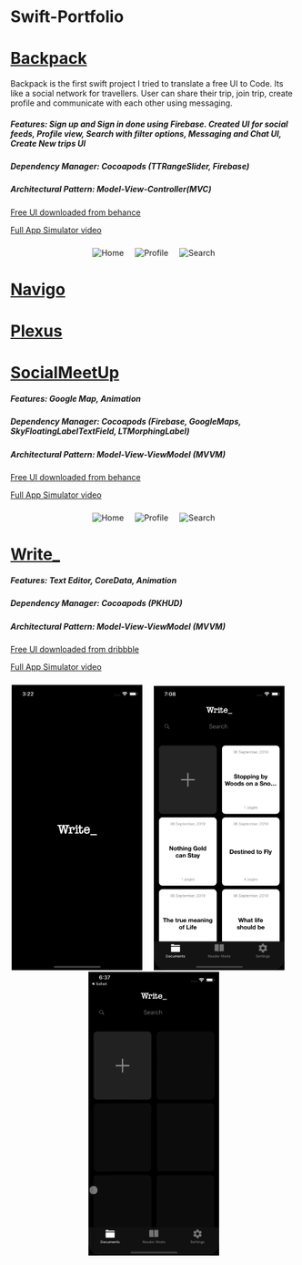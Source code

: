 # Swift-Portfolio

# [Backpack](https://github.com/kazimunshimun/iOS-app-Practice-Swift-/tree/master/Backpack)
Backpack is the first swift project I tried to translate a free UI to Code. Its like a social network for travellers. User can share their trip, join trip, create profile and communicate with each other using messaging.

##### Features: Sign up and Sign in done using Firebase. Created UI for social feeds, Profile view, Search with filter options, Messaging and Chat UI, Create New trips UI

##### Dependency Manager: Cocoapods (TTRangeSlider, Firebase)

##### Architectural Pattern: Model-View-Controller(MVC)

[Free UI downloaded from behance](https://www.behance.net/gallery/69411833/Backpack-UI-Kit-Free-for-Adobe-XD)

[Full App Simulator video](http://www.youtube.com/watch?v=j15D953bRT0)

###

<p align="center">
<img src="https://raw.githubusercontent.com/kazimunshimun/iOS-app-Practice-Swift-/master/Backpack/ScreenShots/backpack_home.gif" width="230"  title="Home">&nbsp;&nbsp;&nbsp;&nbsp;&nbsp;<img src="https://raw.githubusercontent.com/kazimunshimun/iOS-app-Practice-Swift-/master/Backpack/ScreenShots/backpack_profile.png" width="230" title="Profile">&nbsp;&nbsp;&nbsp;&nbsp;&nbsp;<img src="https://raw.githubusercontent.com/kazimunshimun/iOS-app-Practice-Swift-/master/Backpack/ScreenShots/backpack_search.gif" width="230" title="Search">
</p>

# [Navigo](https://github.com/kazimunshimun/iOS-app-Practice-Swift-/tree/master/Navigo)


# [Plexus](https://github.com/kazimunshimun/iOS-app-Practice-Swift-/tree/master/Plexus)


# [SocialMeetUp](https://github.com/kazimunshimun/iOS-app-Practice-Swift-/tree/master/SocialMeetUp)
##### Features: Google Map, Animation

##### Dependency Manager: Cocoapods (Firebase, GoogleMaps, SkyFloatingLabelTextField, LTMorphingLabel)

##### Architectural Pattern: Model-View-ViewModel (MVVM)

[Free UI downloaded from behance](https://www.behance.net/gallery/72907227/Meetio-UI-Kit)

[Full App Simulator video](http://www.youtube.com/watch?v=v3i8oToZQUA)

###

<p align="center">
<img src="https://raw.githubusercontent.com/kazimunshimun/iOS-app-Practice-Swift-/master/SocialMeetUp/Screenshots/create_group.gif" width="230"  title="Home">&nbsp;&nbsp;&nbsp;&nbsp;&nbsp;<img src="https://raw.githubusercontent.com/kazimunshimun/iOS-app-Practice-Swift-/master/SocialMeetUp/Screenshots/social_trending.png" width="230" title="Profile">&nbsp;&nbsp;&nbsp;&nbsp;&nbsp;<img src="https://raw.githubusercontent.com/kazimunshimun/iOS-app-Practice-Swift-/master/SocialMeetUp/Screenshots/join_group.gif" width="230" title="Search">
</p>

# [Write_](https://github.com/kazimunshimun/iOS-app-Practice-Swift-/tree/master/Write_)

##### Features: Text Editor, CoreData, Animation

##### Dependency Manager: Cocoapods (PKHUD)

##### Architectural Pattern: Model-View-ViewModel (MVVM)

[Free UI downloaded from dribbble](https://dribbble.com/shots/6275597-Write-Free-UI-Kit-for-Sketch-and-Adobe-XD)

[Full App Simulator video](http://www.youtube.com/watch?v=K0RXmK6jF-Y)

###

<p align="center">
<img src="https://raw.githubusercontent.com/kazimunshimun/iOS-app-Practice-Swift-/master/Write_/Screenshots/splash.gif" width="230"  title="Home">&nbsp;&nbsp;&nbsp;&nbsp;&nbsp;<img src="https://raw.githubusercontent.com/kazimunshimun/iOS-app-Practice-Swift-/master/Write_/Screenshots/document_view.png" width="230" title="Profile">&nbsp;&nbsp;&nbsp;&nbsp;&nbsp;<img src="https://raw.githubusercontent.com/kazimunshimun/iOS-app-Practice-Swift-/master/Write_/Screenshots/new_doc_create.gif" width="230" title="Search">
</p>
